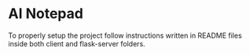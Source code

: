 # AI Notepad

To properly setup the project follow instructions written in README files inside both client and flask-server folders.